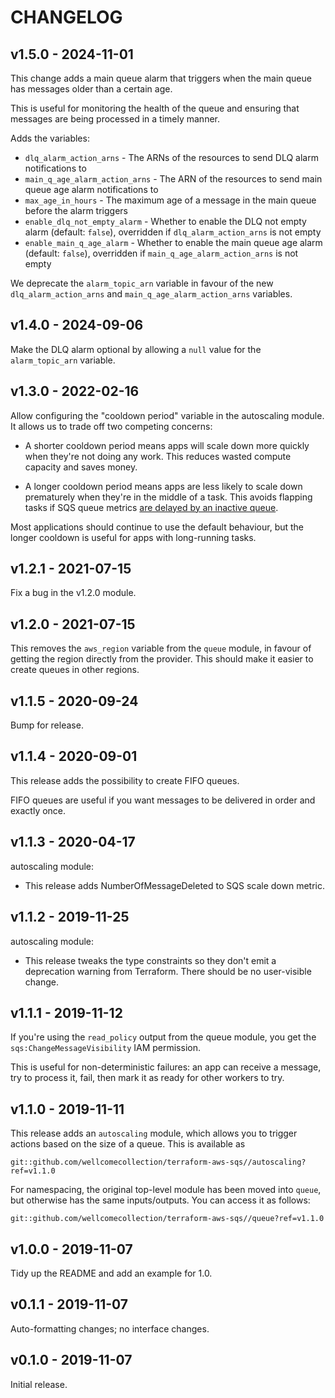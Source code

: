 # CHANGELOG

## v1.5.0 - 2024-11-01

This change adds a main queue alarm that triggers when the main queue has messages older than a certain age. 

This is useful for monitoring the health of the queue and ensuring that messages are being processed in a timely manner.

Adds the variables:

- `dlq_alarm_action_arns` - The ARNs of the resources to send DLQ alarm notifications to
- `main_q_age_alarm_action_arns` - The ARN of the resources to send main queue age alarm notifications to
- `max_age_in_hours` - The maximum age of a message in the main queue before the alarm triggers
- `enable_dlq_not_empty_alarm` - Whether to enable the DLQ not empty alarm (default: `false`), overridden if `dlq_alarm_action_arns` is not empty
- `enable_main_q_age_alarm` - Whether to enable the main queue age alarm (default: `false`), overridden if `main_q_age_alarm_action_arns` is not empty

We deprecate the `alarm_topic_arn` variable in favour of the new `dlq_alarm_action_arns` and `main_q_age_alarm_action_arns` variables.

## v1.4.0 - 2024-09-06

Make the DLQ alarm optional by allowing a `null` value for the `alarm_topic_arn` variable.

## v1.3.0 - 2022-02-16

Allow configuring the "cooldown period" variable in the autoscaling module.
It allows us to trade off two competing concerns:

*   A shorter cooldown period means apps will scale down more quickly when they're not doing any work.
    This reduces wasted compute capacity and saves money.

*   A longer cooldown period means apps are less likely to scale down prematurely when they're in the middle of a task.
    This avoids flapping tasks if SQS queue metrics [are delayed by an inactive queue](https://docs.aws.amazon.com/AWSSimpleQueueService/latest/SQSDeveloperGuide/sqs-monitoring-using-cloudwatch.html).

Most applications should continue to use the default behaviour, but the longer cooldown is useful for apps with long-running tasks.

## v1.2.1 - 2021-07-15

Fix a bug in the v1.2.0 module.

## v1.2.0 - 2021-07-15

This removes the `aws_region` variable from the `queue` module, in favour of getting the region directly from the provider.
This should make it easier to create queues in other regions.

## v1.1.5 - 2020-09-24

Bump for release.

## v1.1.4 - 2020-09-01

This release adds the possibility to create FIFO queues. 

FIFO queues are useful if you want messages to be delivered in order and exactly once.

## v1.1.3 - 2020-04-17

autoscaling module:

*   This release adds NumberOfMessageDeleted to SQS scale down metric.

## v1.1.2 - 2019-11-25

autoscaling module:

*   This release tweaks the type constraints so they don't emit a deprecation
    warning from Terraform.  There should be no user-visible change.

## v1.1.1 - 2019-11-12

If you're using the `read_policy` output from the queue module, you get the `sqs:ChangeMessageVisibility` IAM permission.

This is useful for non-deterministic failures: an app can receive a message, try to process it, fail, then mark it as ready for other workers to try.

## v1.1.0 - 2019-11-11

This release adds an `autoscaling` module, which allows you to trigger actions based on the size of a queue.  This is available as

    git::github.com/wellcomecollection/terraform-aws-sqs//autoscaling?ref=v1.1.0

For namespacing, the original top-level module has been moved into `queue`, but otherwise has the same inputs/outputs.  You can access it as follows:

    git::github.com/wellcomecollection/terraform-aws-sqs//queue?ref=v1.1.0

## v1.0.0 - 2019-11-07

Tidy up the README and add an example for 1.0.

## v0.1.1 - 2019-11-07

Auto-formatting changes; no interface changes.

## v0.1.0 - 2019-11-07

Initial release.

